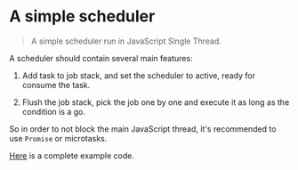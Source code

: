 # A simple scheduler

> A simple scheduler run in JavaScript Single Thread.

A scheduler should contain several main features:

1. Add task to job stack, and set the scheduler to active, ready for consume the task.

1. Flush the job stack, pick the job one by one and execute it as long as the condition is a go.

So in order to not block the main JavaScript thread, it's recommended to use `Promise` or microtasks.

[Here](./scheduler.ts) is a complete example code.
